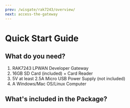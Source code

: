 ```yaml
---
prev: /wisgate/rak7243/overview/
next: access-the-gateway
---
```


# Quick Start Guide

<rk-img
  src="/assets/images/wisgate/rak7243/quickstart/2.quickstart/rak7243_overview2.jpg"
  width="75%"
  figure-number="1"
  caption="RAK7243 Product Overview"
/>

## What do you need?

1. RAK7243 LPWAN Developer Gateway
2. 16GB SD Card (included) + Card Reader
3. 5V at least 2.5A Micro USB Power Supply (not included)
4. A Windows/Mac OS/Linux Computer


## What's included in the Package?

<rk-img
  src="/assets/images/wisgate/rak7243/quickstart/2.quickstart/package.png"
  width="100%"
  figure-number="2"
  caption="RAK7243 Package Contents"
/>
